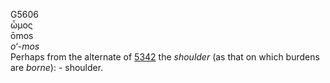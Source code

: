 G5606  
ὦμος  
ōmos  
*o‘-mos*  
Perhaps from the alternate of [5342](g5342) the *shoulder* (as that on
which burdens are *borne*): - shoulder.  
